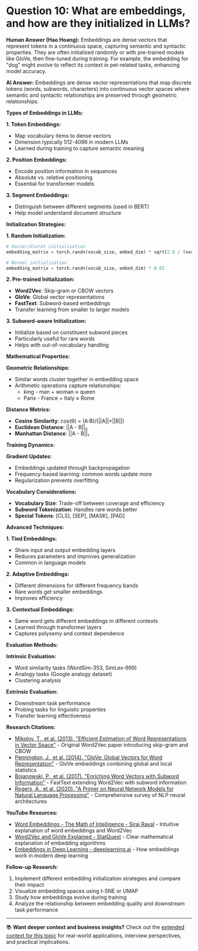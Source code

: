 # Question 10: What are embeddings, and how are they initialized in LLMs?

**Human Answer (Hao Hoang):**
Embeddings are dense vectors that represent tokens in a continuous space, capturing semantic and syntactic properties. They are often initialized randomly or with pre-trained models like GloVe, then fine-tuned during training. For example, the embedding for "dog" might evolve to reflect its context in pet-related tasks, enhancing model accuracy.

**AI Answer:**
Embeddings are dense vector representations that map discrete tokens (words, subwords, characters) into continuous vector spaces where semantic and syntactic relationships are preserved through geometric relationships.

**Types of Embeddings in LLMs:**

**1. Token Embeddings:**
- Map vocabulary items to dense vectors
- Dimension typically 512-4096 in modern LLMs
- Learned during training to capture semantic meaning

**2. Position Embeddings:**
- Encode position information in sequences
- Absolute vs. relative positioning
- Essential for transformer models

**3. Segment Embeddings:**
- Distinguish between different segments (used in BERT)
- Help model understand document structure

**Initialization Strategies:**

**1. Random Initialization:**
```python
# Xavier/Glorot initialization
embedding_matrix = torch.randn(vocab_size, embed_dim) * sqrt(2.0 / (vocab_size + embed_dim))

# Normal initialization
embedding_matrix = torch.randn(vocab_size, embed_dim) * 0.02
```

**2. Pre-trained Initialization:**
- **Word2Vec**: Skip-gram or CBOW vectors
- **GloVe**: Global vector representations
- **FastText**: Subword-based embeddings
- Transfer learning from smaller to larger models

**3. Subword-aware Initialization:**
- Initialize based on constituent subword pieces
- Particularly useful for rare words
- Helps with out-of-vocabulary handling

**Mathematical Properties:**

**Geometric Relationships:**
- Similar words cluster together in embedding space
- Arithmetic operations capture relationships:
  - king - man + woman ≈ queen
  - Paris - France + Italy ≈ Rome

**Distance Metrics:**
- **Cosine Similarity**: cos(θ) = (A·B)/(||A||×||B||)
- **Euclidean Distance**: ||A - B||₂
- **Manhattan Distance**: ||A - B||₁

**Training Dynamics:**

**Gradient Updates:**
- Embeddings updated through backpropagation
- Frequency-based learning: common words update more
- Regularization prevents overfitting

**Vocabulary Considerations:**
- **Vocabulary Size**: Trade-off between coverage and efficiency
- **Subword Tokenization**: Handles rare words better
- **Special Tokens**: [CLS], [SEP], [MASK], [PAD]

**Advanced Techniques:**

**1. Tied Embeddings:**
- Share input and output embedding layers
- Reduces parameters and improves generalization
- Common in language models

**2. Adaptive Embeddings:**
- Different dimensions for different frequency bands
- Rare words get smaller embeddings
- Improves efficiency

**3. Contextual Embeddings:**
- Same word gets different embeddings in different contexts
- Learned through transformer layers
- Captures polysemy and context dependence

**Evaluation Methods:**

**Intrinsic Evaluation:**
- Word similarity tasks (WordSim-353, SimLex-999)
- Analogy tasks (Google analogy dataset)
- Clustering analysis

**Extrinsic Evaluation:**
- Downstream task performance
- Probing tasks for linguistic properties
- Transfer learning effectiveness

**Research Citations:**
- [Mikolov, T., et al. (2013). "Efficient Estimation of Word Representations in Vector Space"](https://arxiv.org/abs/1301.3781) - Original Word2Vec paper introducing skip-gram and CBOW
- [Pennington, J., et al. (2014). "GloVe: Global Vectors for Word Representation"](https://nlp.stanford.edu/pubs/glove.pdf) - GloVe embeddings combining global and local statistics
- [Bojanowski, P., et al. (2017). "Enriching Word Vectors with Subword Information"](https://arxiv.org/abs/1607.04606) - FastText extending Word2Vec with subword information
- [Rogers, A., et al. (2020). "A Primer on Neural Network Models for Natural Language Processing"](https://arxiv.org/abs/1807.10854) - Comprehensive survey of NLP neural architectures

**YouTube Resources:**
- [Word Embeddings - The Math of Intelligence - Siraj Raval](https://www.youtube.com/watch?v=5PL0TmQhItY) - Intuitive explanation of word embeddings and Word2Vec
- [Word2Vec and GloVe Explained - StatQuest](https://www.youtube.com/watch?v=viZrOnJclY0) - Clear mathematical explanation of embedding algorithms
- [Embeddings in Deep Learning - deeplearning.ai](https://www.youtube.com/watch?v=yiTAWOXUJRs) - How embeddings work in modern deep learning

**Follow-up Research:**
1. Implement different embedding initialization strategies and compare their impact
2. Visualize embedding spaces using t-SNE or UMAP
3. Study how embeddings evolve during training
4. Analyze the relationship between embedding quality and downstream task performance

---

📚 **Want deeper context and business insights?** Check out the [extended context for this topic](content/10_embeddings_context.md) for real-world applications, interview perspectives, and practical implications.